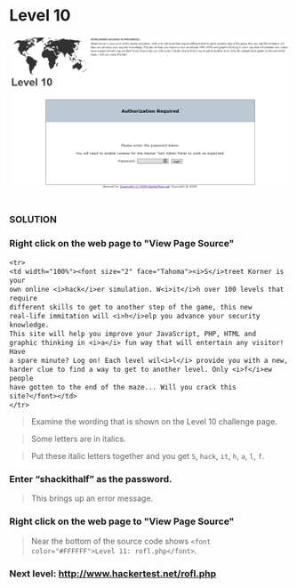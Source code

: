 # Level 10

![Alt text](level10.PNG?raw=true)

#
### SOLUTION
 
### Right click on the web page to "View Page Source"
	
	<tr>
	<td width="100%"><font size="2" face="Tahoma"><i>S</i>treet Korner is your 
	own online <i>hack</i>er simulation. W<i>it</i>h over 100 levels that require 
	different skills to get to another step of the game, this new 
	real-life immitation will <i>h</i>elp you advance your security knowledge. 
	This site will help you improve your JavaScript, PHP, HTML and 
	graphic thinking in <i>a</i> fun way that will entertain any visitor! Have 
	a spare minute? Log on! Each level wil<i>l</i> provide you with a new, 
	harder clue to find a way to get to another level. Only <i>f</i>ew people 
	have gotten to the end of the maze... Will you crack this 
	site?</font></td>
	</tr>

> Examine the wording that is shown on the Level 10 challenge page. 

> Some letters are in italics.

> Put these italic letters together and you get `S`, `hack`, `it`, `h`, `a`, `l`, `f`.

### Enter “shackithalf” as the password.

> This brings up an error message.

### Right click on the web page to "View Page Source"

> Near the bottom of the source code shows `<font color="#FFFFFF">Level 11: rofl.php</font>`.

### Next level: http://www.hackertest.net/rofl.php
